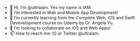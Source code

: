 - 👋 Hi, I’m @ultraiam. Yes my name is IAM
- 👀 I’m interested in Web and Mobile App Development!
- 🌱 I’m currently learning from the Complete Web, iOS and Swift Devevelopment course on Udemy by Dr. Angela Yu. 
- 💞️ I’m looking to collaborate on iOS and Web Apps!
- 📫 How to reach me: IG or Twitter @ultraiam. 

<!---
ultraiam/ultraiam is a ✨ special ✨ repository because its `README.md` (this file) appears on your GitHub profile.
You can click the Preview link to take a look at your changes.
--->
